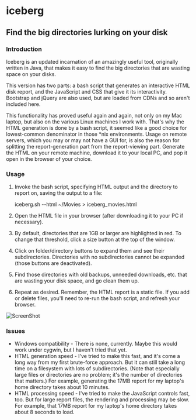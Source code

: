 # iceberg
## Find the big directories lurking on your disk

### Introduction

Iceberg is an updated incarnation of an amazingly useful tool, originally written in Java, that
 makes it easy to find the big directories that are wasting space on your disks.

This version has two parts: a bash script that generates an interactive HTML disk report, and the
JavaScript and CSS that give it its interactivity. Bootstrap and jQuery are also used, but are
loaded from CDNs and so aren't included here.

This functionality has proved useful again and again, not only on my Mac laptop, but also on the
various Linux machines I work with. That's why the HTML generation is done by a bash script, it
seemed like a good choice for lowest-common denominator in those *nix environments. Usage on
remote servers, which you may or may not have a GUI for, is also the reason for splitting the
report-generation part from the report-viewing part. Generate the HTML on your remote machine,
download it to your local PC, and pop it open in the browser of your choice.

### Usage

1. Invoke the bash script, specifying HTML output and the directory to report on, saving the
output to a file:

    iceberg.sh --html ~/Movies > iceberg_movies.html
2. Open the HTML file in your browser (after downloading it to your PC if necessary).
3. By default, directories that are 1GB or larger are highlighted in red. To change that threshold,
click a size button at the top of the window.
4. Click on folder/directory buttons to expand them and see their subdirectories. Directories
with no subdirectories cannot be expanded (those buttons are deactivated).
5. Find those directories with old backups, unneeded downloads, etc. that are wasting your disk space,
and go clean them up.
6. Repeat as desired. Remember, the HTML report is a static file. If you add or delete files,
you'll need to re-run the bash script, and refresh your browser.

![ScreenShot](https://raw.github.com/cgrayson/iceberg/master/doc/screenshot.jpg)

### Issues

* Windows compatibility - There is none, currently. Maybe this would work under cygwin, but I
haven't tried that yet.
* HTML generation speed - I've tried to make this fast, and it's come a long way from my first
brute-force approach. But it can still take a long time on a filesystem with lots of subdirectories.
(Note that especially large files or directories are no problem; it's the number of directories
that matters.) For example, generating the 17MB report for my laptop's home directory takes
about 10 minutes.
* HTML processing speed - I've tried to make the JavaScript controls fast, too. But for large
report files, the rendering and processing may be slow. For example, that 17MB report for my
laptop's home directory takes about 8 seconds to load.
